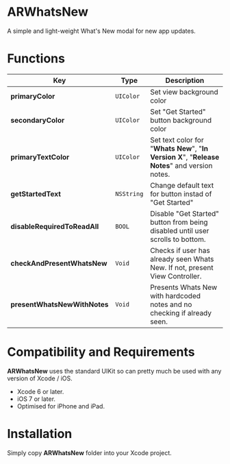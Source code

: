 # ARWhatsNew
A simple and light-weight What's New modal for new app updates.

# Functions

| Key | Type | Description |
|---|---|---|
| **primaryColor** | `UIColor` | Set view background color |
| **secondaryColor** | `UIColor` | Set "Get Started" button background color |
| **primaryTextColor** | `UIColor` | Set text color for "**Whats New**", "**In Version X**", "**Release Notes**" and version notes. |
| **getStartedText** | `NSString` | Change default text for button instad of "Get Started" |
| **disableRequiredToReadAll** | `BOOL` | Disable "Get Started" button from being disabled until user scrolls to bottom. |
| **checkAndPresentWhatsNew** | `Void` | Checks if user has already seen Whats New. If not, present View Controller. |
| **presentWhatsNewWithNotes** | `Void` | Presents Whats New with hardcoded notes and no checking if already seen. |

# Compatibility and Requirements

**ARWhatsNew** uses the standard UIKit so can pretty much be used with any version of Xcode / iOS.
 - Xcode 6 or later.
 - iOS 7 or later.
 - Optimised for iPhone and iPad.

# Installation
Simply copy **ARWhatsNew** folder into your Xcode project.
